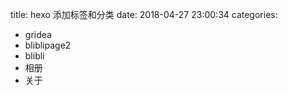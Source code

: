 title: hexo 添加标签和分类
date: 2018-04-27 23:00:34
categories:
- gridea
- bliblipage2
- blibli
- 相册
- 关于
